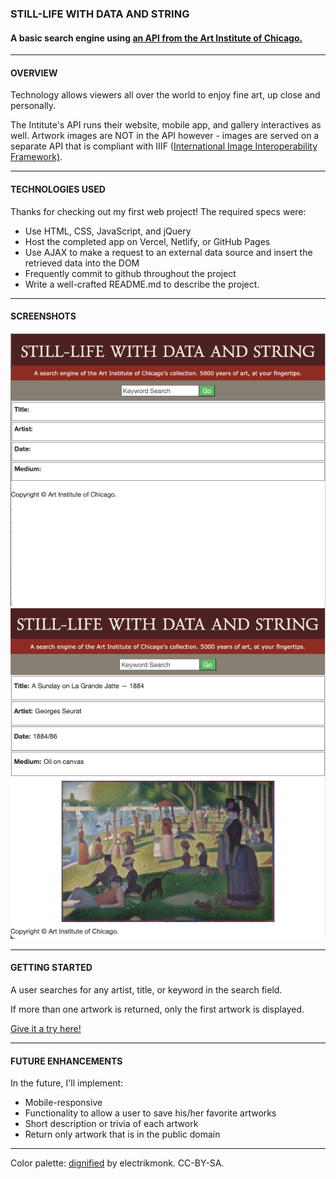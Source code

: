 ### **STILL-LIFE WITH DATA AND STRING**

#### A basic search engine using [an API from the Art Institute of Chicago.](https://api.artic.edu/docs/) 
_______________________
#### **OVERVIEW** 

Technology allows viewers all over the world to enjoy fine art, up close and personally.

The Intitute's API runs their website, mobile app, and gallery interactives as well. Artwork images are NOT in the API however - images are served on a separate API that is compliant with IIIF ([International Image Interoperability Framework)](https://iiif.io/]). 

----------------------

#### **TECHNOLOGIES USED**

Thanks for checking out my first web project! The required specs were:

* Use HTML, CSS, JavaScript, and jQuery
* Host the completed app on Vercel, Netlify, or GitHub Pages
* Use AJAX to make a request to an external data source and insert the retrieved data into the DOM
* Frequently commit to github throughout the project
* Write a well-crafted README.md to describe the project.

_______________________

#### **SCREENSHOTS**

![Screenshot 3](SS3.png)
![Screenshot 2](SS2.png)

-----------------------

#### **GETTING STARTED**

A user searches for any artist, title, or keyword in the search field. 

If more than one artwork is returned, only the first artwork is displayed.

[Give it a try here!](https://relaxed-torvalds-66334f.netlify.app/?)

-----------------------

#### **FUTURE ENHANCEMENTS**

In the future, I'll implement:

* Mobile-responsive
* Functionality to allow a user to save his/her favorite artworks
* Short description or trivia of each artwork
* Return only artwork that is in the public domain

-------------------------

Color palette: [dignified](https://www.colourlovers.com/palette/1190/dignified) by electrikmonk. CC-BY-SA.